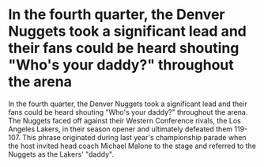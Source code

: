# In the fourth quarter, the Denver Nuggets took a significant lead and their fans could be heard shouting "Who's your daddy?" throughout the arena 
 In the fourth quarter, the Denver Nuggets took a significant lead and their fans could be heard shouting "Who's your daddy?" throughout the arena. The Nuggets faced off against their Western Conference rivals, the Los Angeles Lakers, in their season opener and ultimately defeated them 119-107. This phrase originated during last year's championship parade when the host invited head coach Michael Malone to the stage and referred to the Nuggets as the Lakers' "daddy". 